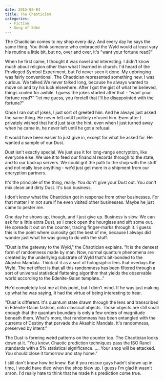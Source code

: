 ```yaml
---
date: 2015-09-04
title: The Chaotician
categories:
  - Fiction
  - Song of Eden
---
```


The Chaotician comes to my shop every day. And every day he says the same thing. You think someone who embraced the Wyld would at least vary his routine a little bit, but no, over and over, it's "want your fortune read?"

<!-- more -->

When he first came, I thought it was novel and interesting. I didn't know much about religion other than what I learned in church. I'd heard of the Privileged Symbol Experiment, but I'd never seen it done. My upbringing was fairly conventional. The Chaotician represented something new. I was curious. We talked.We never talked long, because he always wanted to move on and try his luck elsewhere. After I got the gist of what he believed, things cooled for awhile. I guess the jokes started after that - "want your fortune read?" "let me guess, you foretell that I'll be disappointed with the fortune?"

Once I ran out of jokes, I just sort of greeted him. And he always just asked the same thing. He never left until I politely refused him. Even after I privately wished that he'd just take the hint, even when I just turned away when he came in, he never left until he got a refusal.

It would have been easier to just give in, except for what he asked for. He wanted a sample of our Dust.

Dust isn't exactly special. We just use it for long-range encryption, like everyone else. We use it to feed our financial records through to the state, and to our backup servers. We could grit the path to the shop with the stuff and not really lose anything - we'd just get more in a shipment from our encryption partners.

It's the principle of the thing, really. You don't give your Dust out. You don't mix clean and dirty Dust. It's bad business.

I don't know what the Chaotician got in response from other businesses. For that matter I'm not sure if he even visited other businesses. Maybe he just came to pester me.

One day he shows up, though, and I just give up. Business is slow. We can ask for a little extra Dust, so I crack open the hourglass and sift some out. He spreads it out on the counter, tracing finger-marks through it. I guess this is the point where curiosity got the best of me, because I always did wonder just what he was going to do with the stuff.

"Dust is the gateway to the Wyld," the Chaotician explains. "It is the densest form of randomness made by man. Now, normal quantum phenomena are created by the underlying substrate of Wyld that's bit-bonded to the Akashic Mandala. Think of it as a sort of holographic lens that overlays the Wyld. The net effect is that all this randomness has been filtered through a sort of universal statistical flattening algorithm that yields the observable world according to the Edenite-Gaian template..."

He'd completely lost me at this point, but I didn't mind. If he was just making up what he was saying, it had the virtue of being interesting to hear.

"Dust is different. It's quantum state drawn through the lens and transcribed in Edenite-Gaian fashion, onto classical objects. Those objects are still small enough that the quantum boundary is only a few orders of magnitude beneath them. What's more, that randomness has been entangled with the currents of Destiny that pervade the Akashic Mandala. It's randomness, preserved by intent."

The Dust is forming weird patterns on the counter top. The Chaotician looks down at it. "You know, Chaotic prediction techniques pass the ISO Randi standards with a 5% statistical significance. .... Your shop will be attacked. You should close it tomorrow and stay home."

I still don't know how he knew. But if you rescue guys hadn't shown up in time, I would have died when the shop blew up. I guess I'm glad it wasn't arson. I'd really hate to think that he made his prediction come true.
